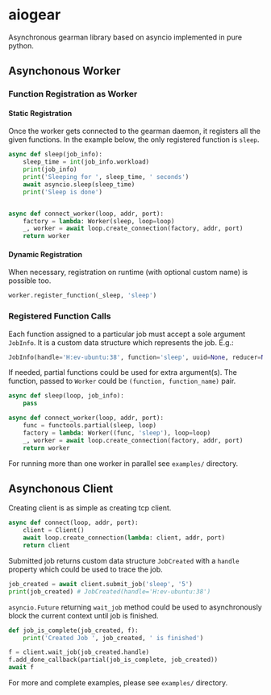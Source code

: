 # aiogear
Asynchronous gearman library based on asyncio implemented in pure python.


## Asynchonous Worker

### Function Registration as Worker

#### Static Registration

Once the worker gets connected to the gearman daemon, it registers all the given functions. In the example below, the only registered function is `sleep`.

```python
async def sleep(job_info):
    sleep_time = int(job_info.workload)
    print(job_info)
    print('Sleeping for ', sleep_time, ' seconds')
    await asyncio.sleep(sleep_time)
    print('Sleep is done')


async def connect_worker(loop, addr, port):
    factory = lambda: Worker(sleep, loop=loop)
    _, worker = await loop.create_connection(factory, addr, port)
    return worker
```
#### Dynamic Registration

When necessary, registration on runtime (with optional custom name) is possible too.

```python
worker.register_function(_sleep, 'sleep')
```

### Registered Function Calls

Each function assigned to a particular job must accept a sole argument `JobInfo`. It is a custom data structure which represents the job. E.g.:

```python
JobInfo(handle='H:ev-ubuntu:38', function='sleep', uuid=None, reducer=None, workload='5')
```

If needed, partial functions could be used for extra argument(s). The function, passed to `Worker` could be `(function, function_name)` pair.

```python
async def sleep(loop, job_info):
    pass

async def connect_worker(loop, addr, port):
    func = functools.partial(sleep, loop)
    factory = lambda: Worker((func, 'sleep'), loop=loop)
    _, worker = await loop.create_connection(factory, addr, port)
    return worker
```

For running more than one worker in parallel see `examples/` directory.


## Asynchonous Client

Creating client is as simple as creating tcp client.

```python
async def connect(loop, addr, port):
    client = Client()
    await loop.create_connection(lambda: client, addr, port)
    return client
```

Submitted job returns custom data structure `JobCreated` with a `handle` property which could be used to trace the job.

```python
job_created = await client.submit_job('sleep', '5')
print(job_created) # JobCreated(handle='H:ev-ubuntu:38')
```

`asyncio.Future` returning `wait_job` method could be used to asynchronously block the current context until job is finished.

```python
def job_is_complete(job_created, f):
    print('Created Job ', job_created, ' is finished')

f = client.wait_job(job_created.handle)
f.add_done_callback(partial(job_is_complete, job_created))
await f
```


For more and complete examples, please see `examples/` directory.
